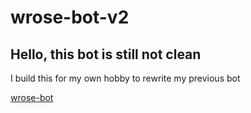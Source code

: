 # wrose-bot-v2

## Hello, this bot is still not clean

I build this for my own hobby to rewrite my previous bot

[wrose-bot](https://github.com/shoxie/wrose-bot)